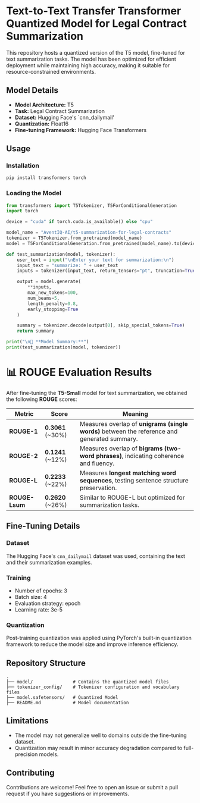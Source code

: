 # Text-to-Text Transfer Transformer Quantized Model for Legal Contract Summarization

This repository hosts a quantized version of the T5 model, fine-tuned for text summarization tasks. The model has been optimized for efficient deployment while maintaining high accuracy, making it suitable for resource-constrained environments.

## Model Details

- **Model Architecture:** T5  
- **Task:** Legal Contract Summarization  
- **Dataset:** Hugging Face's `cnn_dailymail'  
- **Quantization:** Float16  
- **Fine-tuning Framework:** Hugging Face Transformers  

## Usage

### Installation

```sh
pip install transformers torch
```

### Loading the Model

```python
from transformers import T5Tokenizer, T5ForConditionalGeneration
import torch

device = "cuda" if torch.cuda.is_available() else "cpu"

model_name = "AventIQ-AI/t5-summarization-for-legal-contracts"
tokenizer = T5Tokenizer.from_pretrained(model_name)
model = T5ForConditionalGeneration.from_pretrained(model_name).to(device)

def test_summarization(model, tokenizer):
    user_text = input("\nEnter your text for summarization:\n")
    input_text = "summarize: " + user_text
    inputs = tokenizer(input_text, return_tensors="pt", truncation=True, max_length=512).to(device)

    output = model.generate(
        **inputs,
        max_new_tokens=100,
        num_beams=5,
        length_penalty=0.8,
        early_stopping=True
    )

    summary = tokenizer.decode(output[0], skip_special_tokens=True)
    return summary

print("\n📝 **Model Summary:**")
print(test_summarization(model, tokenizer))
```

# 📊 ROUGE Evaluation Results
 
After fine-tuning the **T5-Small** model for text summarization, we obtained the following **ROUGE** scores:

| **Metric**  | **Score**  | **Meaning** |
|-------------|-----------|-------------|
| **ROUGE-1** | **0.3061** (~30%) | Measures overlap of **unigrams (single words)** between the reference and generated summary. |
| **ROUGE-2** | **0.1241** (~12%) | Measures overlap of **bigrams (two-word phrases)**, indicating coherence and fluency. |
| **ROUGE-L** | **0.2233** (~22%) | Measures **longest matching word sequences**, testing sentence structure preservation. |
| **ROUGE-Lsum** | **0.2620** (~26%) | Similar to ROUGE-L but optimized for summarization tasks. |
 

## Fine-Tuning Details

### Dataset

The Hugging Face's `cnn_dailymail` dataset was used, containing the text and their summarization examples.

### Training

- Number of epochs: 3
- Batch size: 4  
- Evaluation strategy: epoch  
- Learning rate: 3e-5  

### Quantization

Post-training quantization was applied using PyTorch's built-in quantization framework to reduce the model size and improve inference efficiency.

## Repository Structure

```
.
├── model/               # Contains the quantized model files
├── tokenizer_config/    # Tokenizer configuration and vocabulary files
├── model.safetensors/   # Quantized Model
├── README.md            # Model documentation
```

## Limitations

- The model may not generalize well to domains outside the fine-tuning dataset.  
- Quantization may result in minor accuracy degradation compared to full-precision models.  

## Contributing

Contributions are welcome! Feel free to open an issue or submit a pull request if you have suggestions or improvements.

